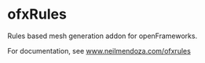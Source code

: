 # ofxRules

Rules based mesh generation addon for openFrameworks.

For documentation, see www.neilmendoza.com/ofxrules